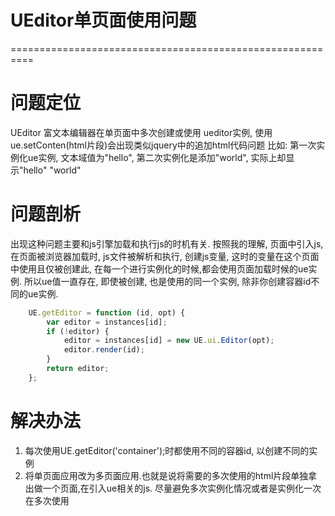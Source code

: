 # UEditor单页面使用问题
==========================================================

# 问题定位

UEditor 富文本编辑器在单页面中多次创建或使用 ueditor实例, 使用ue.setConten(html片段)会出现类似jquery中的追加html代码问题
	比如: 第一次实例化ue实例, 文本域值为"hello", 第二次实例化是添加"world", 实际上却显示"hello" "world"
# 问题剖析

出现这种问题主要和js引擎加载和执行js的时机有关. 按照我的理解, 页面中引入js, 在页面被浏览器加载时, js文件被解析和执行, 创建js变量, 这时的变量在这个页面中使用且仅被创建此, 在每一个进行实例化的时候,都会使用页面加载时候的ue实例. 所以ue值一直存在, 即使被创建, 也是使用的同一个实例, 除非你创建容器id不同的ue实例.
```javascript
    UE.getEditor = function (id, opt) {
        var editor = instances[id];
        if (!editor) {
            editor = instances[id] = new UE.ui.Editor(opt);
            editor.render(id);
        }
        return editor;
    };
```
# 解决办法
1. 每次使用UE.getEditor('container');时都使用不同的容器id, 以创建不同的实例
2. 将单页面应用改为多页面应用.也就是说将需要的多次使用的html片段单独拿出做一个页面,在引入ue相关的js. 尽量避免多次实例化情况或者是实例化一次在多次使用